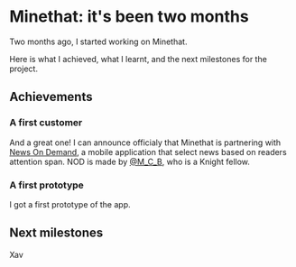# Minethat: it's been two months

Two months ago, I started working on Minethat.

Here is what I achieved,
what I learnt, and the next milestones for the project.


## Achievements

### A first customer

And a great one! I can announce officialy that Minethat is partnering
with [News On Demand](newsondemand.co), a mobile application that select news
based on readers attention span.
NOD is made by [@M_C_B](https://twitter.com/M_C_B), who is a Knight fellow.

### A first prototype

I got a first prototype of the app.

## Next milestones






Xav